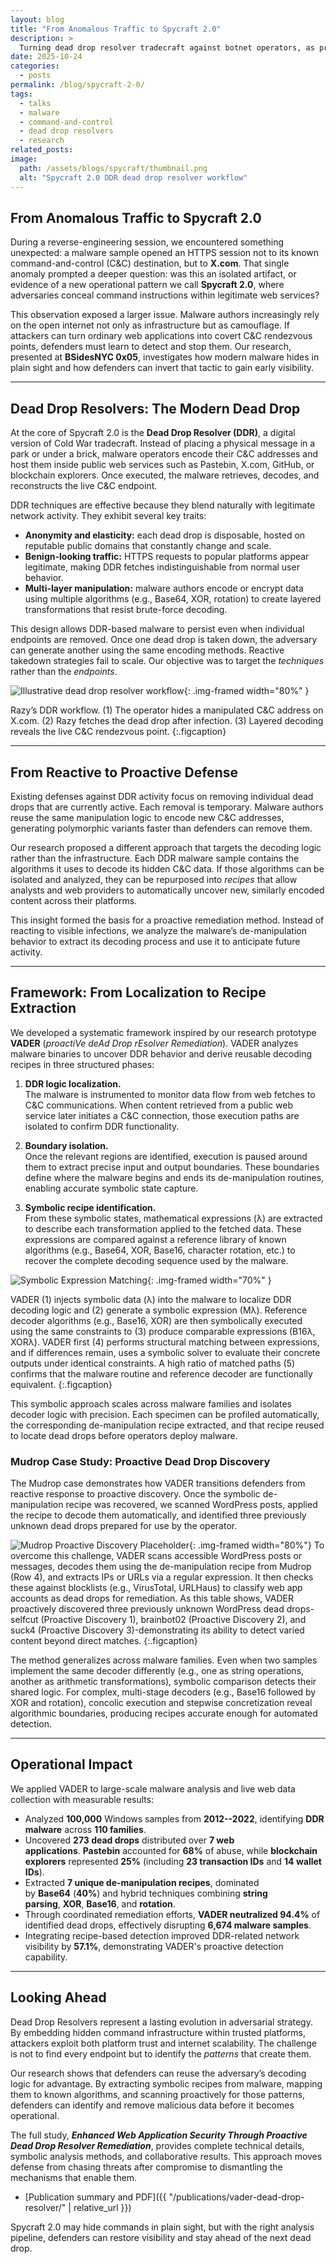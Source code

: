 ```yaml
---
layout: blog
title: "From Anomalous Traffic to Spycraft 2.0"
description: >
  Turning dead drop resolver tradecraft against botnet operators, as presented at BSidesNYC 0x05.
date: 2025-10-24
categories:
  - posts
permalink: /blog/spycraft-2-0/
tags:
  - talks
  - malware
  - command-and-control
  - dead drop resolvers
  - research
related_posts:
image:
  path: /assets/blogs/spycraft/thumbnail.png
  alt: "Spycraft 2.0 DDR dead drop resolver workflow"
---
```


## From Anomalous Traffic to Spycraft 2.0

During a reverse-engineering session, we encountered something unexpected: a malware sample opened an HTTPS session not to its known command-and-control (C&C) destination, but to **X.com**. That single anomaly prompted a deeper question: was this an isolated artifact, or evidence of a new operational pattern we call **Spycraft 2.0**, where adversaries conceal command instructions within legitimate web services? 

This observation exposed a larger issue. Malware authors increasingly rely on the open internet not only as infrastructure but as camouflage. If attackers can turn ordinary web applications into covert C&C rendezvous points, defenders must learn to detect and stop them. Our research, presented at **BSidesNYC 0x05**, investigates how modern malware hides in plain sight and how defenders can invert that tactic to gain early visibility.

---

## Dead Drop Resolvers: The Modern Dead Drop

At the core of Spycraft 2.0 is the **Dead Drop Resolver (DDR)**, a digital version of Cold War tradecraft. Instead of placing a physical message in a park or under a brick, malware operators encode their C&C addresses and host them inside public web services such as Pastebin, X.com, GitHub, or blockchain explorers. Once executed, the malware retrieves, decodes, and reconstructs the live C&C endpoint.

DDR techniques are effective because they blend naturally with legitimate network activity. They exhibit several key traits:

- **Anonymity and elasticity:** each dead drop is disposable, hosted on reputable public domains that constantly change and scale.  
- **Benign-looking traffic:** HTTPS requests to popular platforms appear legitimate, making DDR fetches indistinguishable from normal user behavior.  
- **Multi-layer manipulation:** malware authors encode or encrypt data using multiple algorithms (e.g., Base64, XOR, rotation) to create layered transformations that resist brute-force decoding.

This design allows DDR-based malware to persist even when individual endpoints are removed. Once one dead drop is taken down, the adversary can generate another using the same encoding methods. Reactive takedown strategies fail to scale. Our objective was to target the *techniques* rather than the *endpoints*.

![Illustrative dead drop resolver workflow](/assets/blogs/spycraft/ddr.png){: .img-framed width="80%" }

Razy’s DDR workflow. (1) The operator hides a manipulated C&C address on X.com. (2) Razy fetches the dead drop after infection. (3) Layered decoding reveals the live C&C rendezvous point.
{:.figcaption}

---

## From Reactive to Proactive Defense

Existing defenses against DDR activity focus on removing individual dead drops that are currently active. Each removal is temporary. Malware authors reuse the same manipulation logic to encode new C&C addresses, generating polymorphic variants faster than defenders can remove them.

Our research proposed a different approach that targets the decoding logic rather than the infrastructure. Each DDR malware sample contains the algorithms it uses to decode its hidden C&C data. If those algorithms can be isolated and analyzed, they can be repurposed into *recipes* that allow analysts and web providers to automatically uncover new, similarly encoded content across their platforms.

This insight formed the basis for a proactive remediation method. Instead of reacting to visible infections, we analyze the malware’s de-manipulation behavior to extract its decoding process and use it to anticipate future activity.

---

## Framework: From Localization to Recipe Extraction

We developed a systematic framework inspired by our research prototype **VADER** (*proactiVe deAd Drop rEsolver Remediation*). VADER analyzes malware binaries to uncover DDR behavior and derive reusable decoding recipes in three structured phases:

1. **DDR logic localization.**  
   The malware is instrumented to monitor data flow from web fetches to C&C communications. When content retrieved from a public web service later initiates a C&C connection, those execution paths are isolated to confirm DDR functionality.

2. **Boundary isolation.**  
   Once the relevant regions are identified, execution is paused around them to extract precise input and output boundaries. These boundaries define where the malware begins and ends its de-manipulation routines, enabling accurate symbolic state capture.

3. **Symbolic recipe identification.**  
   From these symbolic states, mathematical expressions (λ) are extracted to describe each transformation applied to the fetched data. These expressions are compared against a reference library of known algorithms (e.g., Base64, XOR, Base16, character rotation, etc.) to recover the complete decoding sequence used by the malware.

![Symbolic Expression Matching](/assets/blogs/spycraft/symbex.jpg){: .img-framed width="70%" }

VADER (1) injects symbolic data (λ) into the malware to localize DDR decoding logic and (2) generate a symbolic expression (Mλ). Reference decoder algorithms (e.g., Base16, XOR) are then symbolically executed using the same constraints to (3) produce comparable expressions (B16λ, XORλ). VADER first (4) performs structural matching between expressions, and if differences remain, uses a symbolic solver to evaluate their concrete outputs under identical constraints. A high ratio of matched paths (5) confirms that the malware routine and reference decoder are functionally equivalent.
{:.figcaption}

This symbolic approach scales across malware families and isolates decoder logic with precision. Each specimen can be profiled automatically, the corresponding de-manipulation recipe extracted, and that recipe reused to locate dead drops before operators deploy malware.

### Mudrop Case Study: Proactive Dead Drop Discovery

The Mudrop case demonstrates how VADER transitions defenders from reactive response to proactive discovery. Once the symbolic de-manipulation recipe was recovered, we scanned WordPress posts, applied the recipe to decode them automatically, and identified three previously unknown dead drops prepared for use by the operator.

![Mudrop Proactive Discovery Placeholder](/assets/blogs/spycraft/mudrop.png){: .img-framed width="80%"}
To overcome this challenge, VADER scans accessible WordPress posts or messages, decodes them using the de-manipulation recipe from Mudrop (Row 4), and extracts IPs or URLs via a regular expression. It then checks these against blocklists (e.g., VirusTotal, URLHaus) to classify web app accounts as dead drops for remediation. As this table shows, VADER proactively discovered three previously unknown WordPress dead drops-selfcut (Proactive Discovery 1), brainbot02 (Proactive Discovery 2), and suck4 (Proactive Discovery 3)-demonstrating its ability to detect varied content beyond direct matches.
{:.figcaption}

The method generalizes across malware families. Even when two samples implement the same decoder differently (e.g., one as string operations, another as arithmetic transformations), symbolic comparison detects their shared logic. For complex, multi-stage decoders (e.g., Base16 followed by XOR and rotation), concolic execution and stepwise concretization reveal algorithmic boundaries, producing recipes accurate enough for automated detection.

---

## Operational Impact

We applied VADER to large-scale malware analysis and live web data collection with measurable results:

-   Analyzed **100,000** Windows samples from **2012--2022**, identifying **DDR malware** across **110 families**.
-   Uncovered **273 dead drops** distributed over **7 web applications**. **Pastebin** accounted for **68%** of abuse, while **blockchain explorers** represented **25%** (including **23 transaction IDs** and **14 wallet IDs**).
-   Extracted **7 unique de-manipulation recipes**, dominated by **Base64** (**40%**) and hybrid techniques combining **string parsing**, **XOR**, **Base16**, and **rotation**.
-   Through coordinated remediation efforts, **VADER neutralized 94.4%** of identified dead drops, effectively disrupting **6,674 malware samples**.
-   Integrating recipe-based detection improved DDR-related network visibility by **57.1%**, demonstrating VADER's proactive detection capability.

---

## Looking Ahead

Dead Drop Resolvers represent a lasting evolution in adversarial strategy. By embedding hidden command infrastructure within trusted platforms, attackers exploit both platform trust and internet scalability. The challenge is not to find every endpoint but to identify the *patterns* that create them.

Our research shows that defenders can reuse the adversary’s decoding logic for advantage. By extracting symbolic recipes from malware, mapping them to known algorithms, and scanning proactively for those patterns, defenders can identify and remove malicious data before it becomes operational.

The full study, **_Enhanced Web Application Security Through Proactive Dead Drop Resolver Remediation_**, provides complete technical details, symbolic analysis methods, and collaborative results. This approach moves defense from chasing threats after compromise to dismantling the mechanisms that enable them.

- [Publication summary and PDF]({{ "/publications/vader-dead-drop-resolver/" | relative_url }})

Spycraft 2.0 may hide commands in plain sight, but with the right analysis pipeline, defenders can restore visibility and stay ahead of the next dead drop.
